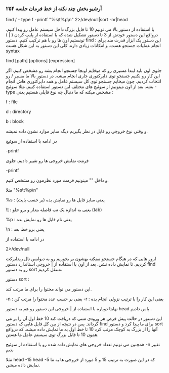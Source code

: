### آرشیو بخش چند نکته از خط فرمان جلسه ۲۵۴


find / - type f -printf "%s\t%p\n" 2>/dev/null|sort -nr|head 

با استفاده از دستور بالا می تونیم 10 تا فایل بزرگ داخل سیستم عامل رو پیدا کنیم.
درواقع این دستور خودش از 3 تا دستور تشکیل شده که با استفاده از پایپ کردن ( | ) تونستیم اون ها رو با هم ترکیب کنیم.
دستور find :
این دستور یک ابزار قدرت مند برای انجام عملیات جستجو هست. و امکانات زیادی داره.
کلی این دستور به این شکل هست syntax

find [path] [options] [expression]

جلوی اون باید ابتدا مسیری رو که میخایم اونجا جستجو انجام بشه رو مشخص کنیم. اگر این کار رو نکنیم جستجو توی دایرکتوری جاری انجام میشه.
در دستور بالا ما مسیر / رو انتخاب کردیم. چون میخایم جستجو توی کل سیستم عامل و همه دایرکتوری هاش انجام بشه.
بعد از اون میتونیم از سوئیچ های مختلف این دستور استفاده کنیم. مثلا سوئیچ 
-type
 مشخص میکنه که ما دنبال چه نوع فایلی هستیم یعنی :
 
 f : file
 
 d : directory
 
 b : block 
 
 
 و وقتی نوع خروجی رو فایل در نظر بگیریم دیگه سایر موارد نشون داده نمیشه.
 
 در ادامه با استفاده از سوئیچ 
 
 -printf 
 
 فرمت نمایش خروجی ها رو تغییر دادیم. جلوی 
 
 -printf
 
 و داخل "" میتونیم فرمت مورد نظرمون رو مشخص کنیم.
 
 مثلا "%s\t%p\n"
 
 %s : یعنی سایز فایل ها رو نمایش بده (بر حسب بایت)
 
 \t : یعنی به اندازه یک تب فاصله بنداز و برو جلو (tab)
 
 %p : یعنی نام فایل ها رو نمایش بده

 \n : یعنی برو خط بعد 
 
 در ادامه با استفاده از 
 
 2>/dev/null
 
 ارور هایی که در هنگام جستجو ممکنه بهشون بر بخوریم رو به دیوایس نال ریدایرکت کردیم. تا نمایش داده نشن.
 بعد از اون با استفاده از |  خروجی استاندارد دستور 
 find  
 رو به دستور 
 sort
 منتقل کردیم.
 
 دستور sort :
 
 این دستور می تواند محتوا را برای ما مرتب کند.
 
 -n : یعنی بر حسب عدد محتوا را مرتب کن
 -r : یعنی این کار را با ترتیب نزولی انجام بده
 
 نهایتا دوباره با استفاده از | خروجی این دستور رو هم به دستور 
 head
 پاس دادیم .
 
 این دستور در حالت پیش فرض هر ورودی متنی که دریافت کند 10 خط اول آن را بر می گرداند.
 پس در نتیجه از بین کل فایل هایی که دستور
 find 
 برای ما پیدا کرد و دستور 
 sort
 آنها را از بزرگ به کوچک مرتب کرد 10 تا خط اول به ما نمایش داده میشه.
 که درواقع همون 10 تا فایل بزرگ توی سیستم عامل ما هستن.
 
 همچنین می تونیم تعداد خروجی های نمایش داده شده رو با استفاده از سوئیچ 
 -n
 تغییر بدیم
 
 مثلا 
 head -15
 head -5
 که در این صورت به ترتیب 15 و 5 مورد از خروجی ها به ما نمایش داده میشن.
